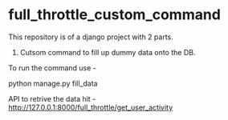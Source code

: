 # full_throttle_custom_command
This repository is of a django project with 2 parts.

1. Cutsom command to fill up dummy data onto the DB.

To run the command use - 

python manage.py fill_data

API to retrive the data hit - http://127.0.0.1:8000/full_throttle/get_user_activity
